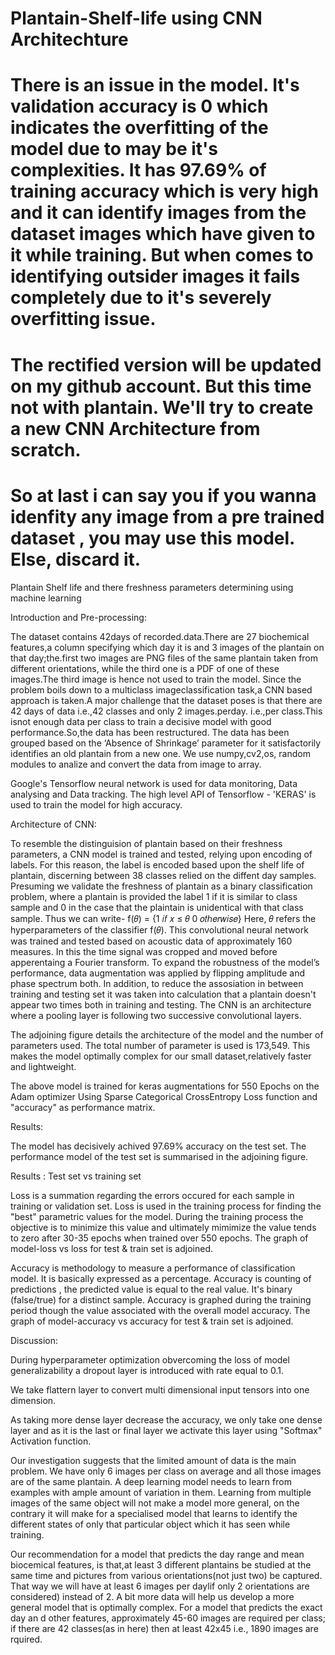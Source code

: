 # Plantain-Shelf-life using CNN Architechture

# There is an issue in the model. It's validation accuracy is 0 which indicates the overfitting of the model due to may be it's complexities. It has 97.69% of training accuracy which is very high and it can identify images from the dataset images which have given to it while training. But when comes to identifying outsider images it fails completely due to it's severely overfitting issue.

# The rectified version will be updated on my github account. But this time not with plantain. We'll try to create a new CNN Architecture from scratch.

# So at last i can say you if you wanna idenfity any image from a pre trained dataset , you may use this model. Else, discard it.


Plantain Shelf life and there freshness parameters determining using machine learning 

Introduction and Pre-processing: 

 The dataset contains 42days of recorded.data.There are 27 biochemical features,a column specifying which day it is and 3 images of the plantain on that day;the.first two images are PNG files of the same plantain taken from different orientations, while the third one is a PDF of one of these images.The third image is hence not  used to train the model. Since the problem boils down to a multiclass imageclassification task,a CNN based approach is taken.A major challenge that the dataset poses is that there are 42 days of data i.e.,42 classes and only 2 images.perday.
 i.e.,per class.This isnot enough data per class to  train a decisive model with good performance.So,the data has been restructured. The data has been grouped based on the ‘Absence of Shrinkage’ parameter for it satisfactorily identifies an old plantain from a new one.
We use numpy,cv2,os, random modules to analize and convert the data from image to array. 

 Google's Tensorflow neural network is used for data monitoring, Data analysing and Data tracking. The high level API of Tensorflow - 'KERAS' is used  to train the model for high accuracy.

Architecture of CNN:


To resemble the distinguision of plantain based on their freshness parameters, a CNN model is trained and tested, relying upon  encoding of  labels. For this reason, the label is encoded based  upon the shelf life of plantain, discerning between 38 classes relied on the diffent day samples. Presuming we validate the freshness of plantain as a binary classification problem, where a plantain is provided the label 1 if it is similar to class sample and 0 in the case that the plaintain is unidentical with that class sample. Thus we can write- 
f(𝜃) = {1   𝑖𝑓 𝑥 ≤ 𝜃
              0   𝑜𝑡ℎ𝑒𝑟𝑤𝑖𝑠𝑒}
Here, 𝜃 refers the hyperparameters of the classifier f(𝜃).
This convolutional neural network was trained and tested based on acoustic data of approximately 160 measures. In this the time signal was cropped and moved before apperentaing a Fourier transform. To expand the robustness of the model’s performance, data augmentation was applied by flipping  amplitude and phase spectrum both. In addition, to reduce the assosiation in between training and testing set it was taken into calculation that a plantain doesn't appear two times both in training and testing. 
The CNN is an architecture where a pooling layer is following two successive convolutional layers. 

 The adjoining figure details the architecture of the model and the number of parameters used.
 The total number of parameter is used is  173,549. This makes the model optimally complex for our small dataset,relatively faster and lightweight.

The above model is trained for keras augmentations for 550 Epochs on the Adam optimizer  Using Sparse Categorical CrossEntropy Loss function and "accuracy" as performance matrix.


Results: 

The model has decisively achived 97.69% accuracy on the test set. The performance model of the test set is summarised in the adjoining figure.

Results : Test set vs training set

Loss is a summation regarding the errors occured for each sample in training or validation set.  Loss is used in the training process for finding the "best" parametric values for the model. During the training process the objective is to minimize this value and  ultimately mimimize the value tends to zero after 30-35 epochs when trained over 550 epochs. The  graph of model-loss vs loss for test & train set is adjoined.
 
Accuracy is methodology to measure a  performance of classification model. It is  basically expressed as a percentage.  Accuracy is counting of  predictions , the predicted value is equal to the real value.  It's binary (false/true) for a distinct sample.  Accuracy is graphed  during the training period though the value associated with the overall model accuracy.  The graph of model-accuracy vs accuracy for test & train set is adjoined.

 

Discussion:

During hyperparameter optimization obvercoming the loss of model generalizability a dropout layer is introduced with rate equal to 0.1.

We  take flattern layer to convert multi dimensional input tensors into one dimension.

As taking more dense layer decrease the accuracy, we only take one dense layer and as it is the last or final layer we activate this layer using "Softmax" Activation function.

Our investigation suggests that the limited amount of data is the main problem. We have only 6 images per class on average and all those images are of the same plantain. A deep learning model needs to learn from examples with ample amount of variation in them. Learning from multiple images of the same object will not make a model more general, on the contrary it will make for a specialised model that learns to identify the different states of only that particular object which it has seen while training.

Our recommendation for a model that predicts the day range and mean biocemical features, is that,at least 3 different plantains be studied at the same time and pictures from various orientations(not just two) be captured. That way we will have at least 6 images per daylif only 2 orientations are considered) instead of 2. A bit more data will help us develop a more general model that is optimally complex. For a model that predicts the exact day an d other features, approximately 45-60 images are required per class; if there are 42 classes(as in here) then at least 42x45 i.e., 1890 images are rquired.
